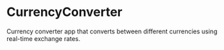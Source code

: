 # CurrencyConverter
Currency converter app that converts between different currencies using real-time exchange rates.
